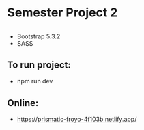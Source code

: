 # Semester Project 2

## 
- Bootstrap 5.3.2
- SASS

## To run project:
- npm run dev

## Online:
- https://prismatic-froyo-4f103b.netlify.app/
